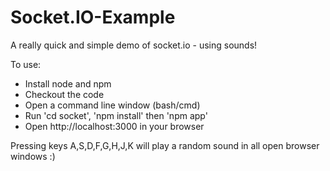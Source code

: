 Socket.IO-Example
=================

A really quick and simple demo of socket.io - using sounds!

To use:
- Install node and npm
- Checkout the code
- Open a command line window (bash/cmd)
- Run 'cd socket', 'npm install' then 'npm app'
- Open http://localhost:3000 in your browser

Pressing keys A,S,D,F,G,H,J,K will play a random sound in all open browser windows :)
